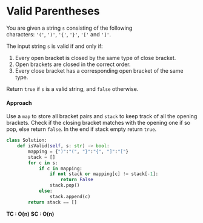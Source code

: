 # Valid Parentheses

You are given a string `s` consisting of the following characters: `'('`, `')'`, `'{'`, `'}'`, `'['` and `']'`.

The input string `s` is valid if and only if:
1. Every open bracket is closed by the same type of close bracket.
2. Open brackets are closed in the correct order.
3. Every close bracket has a corresponding open bracket of the same type.

Return `true` if `s` is a valid string, and `false` otherwise.

#### Approach
Use a `map` to store all bracket pairs and `stack` to keep track of all the opening brackets. Check if the closing bracket matches with the opening one if so pop, else return `false`. In the end if stack empty return `true`.

```python
class Solution:
    def isValid(self, s: str) -> bool:
        mapping = {")":"(", "}":"{", "]":"["}
        stack = []
        for c in s:
            if c in mapping:
                if not stack or mapping[c] != stack[-1]:
                    return False
                stack.pop()
            else:
                stack.append(c)
        return stack == []
```

**TC : O(n)**
**SC : O(n)**
